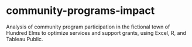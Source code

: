 # community-programs-impact
Analysis of community program participation in the fictional town of Hundred Elms to optimize services and support grants, using Excel, R, and Tableau Public.
